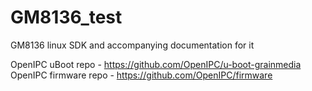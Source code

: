 # GM8136_test
GM8136 linux SDK and accompanying documentation for it

OpenIPC uBoot repo - https://github.com/OpenIPC/u-boot-grainmedia
OpenIPC firmware repo - https://github.com/OpenIPC/firmware

